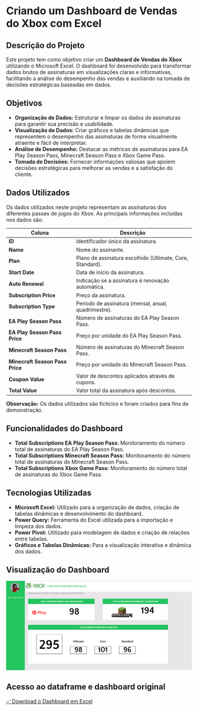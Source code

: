 # Criando um Dashboard de Vendas do Xbox com Excel

## Descrição do Projeto

Este projeto tem como objetivo criar um **Dashboard de Vendas do Xbox** utilizando o Microsoft Excel. O dashboard foi desenvolvido para transformar dados brutos de assinaturas em visualizações claras e informativas, facilitando a análise do desempenho das vendas e auxiliando na tomada de decisões estratégicas baseadas em dados.

## Objetivos

- **Organização de Dados:** Estruturar e limpar os dados de assinaturas para garantir sua precisão e usabilidade.
- **Visualização de Dados:** Criar gráficos e tabelas dinâmicas que representem o desempenho das assinaturas de forma visualmente atraente e fácil de interpretar.
- **Análise de Desempenho:** Destacar as métricas de assinaturas para EA Play Season Pass, Minecraft Season Pass e Xbox Game Pass.
- **Tomada de Decisões:** Fornecer informações valiosas que apoiem decisões estratégicas para melhorar as vendas e a satisfação do cliente.

## Dados Utilizados

Os dados utilizados neste projeto representam as assinaturas dos diferentes passes de jogos do Xbox. As principais informações incluídas nos dados são:

| **Coluna**                  | **Descrição**                                       |
|-----------------------------|-----------------------------------------------------|
| **ID**                      | Identificador único da assinatura.                 |
| **Name**                    | Nome do assinante.                                  |
| **Plan**                    | Plano de assinatura escolhido (Ultimate, Core, Standard).                      |
| **Start Date**              | Data de início da assinatura.                       |
| **Auto Renewal**            | Indicação se a assinatura é renovação automática.   |
| **Subscription Price**      | Preço da assinatura.                                 |
| **Subscription Type**       | Período de assinatura (mensal, anual, quadrimestre).       |
| **EA Play Season Pass**     | Número de assinaturas do EA Play Season Pass.        |
| **EA Play Season Pass Price** | Preço por unidade do EA Play Season Pass.         |
| **Minecraft Season Pass**   | Número de assinaturas do Minecraft Season Pass.      |
| **Minecraft Season Pass Price** | Preço por unidade do Minecraft Season Pass.    |
| **Coupon Value**            | Valor de descontos aplicados através de cupons.      |
| **Total Value**             | Valor total da assinatura após descontos.            |

**Observação:** Os dados utilizados são fictícios e foram criados para fins de demonstração.

## Funcionalidades do Dashboard

- **Total Subscriptions EA Play Season Pass:** Monitoramento do número total de assinaturas do EA Play Season Pass.
- **Total Subscriptions Minecraft Season Pass:** Monitoramento do número total de assinaturas do Minecraft Season Pass.
- **Total Subscriptions Xbox Game Pass:** Monitoramento do número total de assinaturas do Xbox Game Pass.

## Tecnologias Utilizadas

- **Microsoft Excel:** Utilizado para a organização de dados, criação de tabelas dinâmicas e desenvolvimento do dashboard.
- **Power Query:** Ferramenta do Excel utilizada para a importação e limpeza dos dados.
- **Power Pivot:** Utilizado para modelagem de dados e criação de relações entre tabelas.
- **Gráficos e Tabelas Dinâmicas:** Para a visualização interativa e dinâmica dos dados.

## Visualização do Dashboard

![Dashboard](../imagens/projeto3dio.png)

## Acesso ao dataframe e dashboard original

[✅ Download o Dashboard em Excel](Criando%20um%20Dashboard%20de%20Vendas%20do%20Xbox%20com%20Excel/Dados.xlsx)
